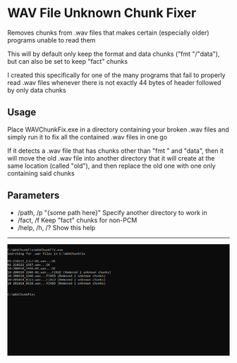 # WAV File Unknown Chunk Fixer
Removes chunks from .wav files that makes certain (especially older) programs unable to read them

This will by default only keep the format and data chunks ("fmt "/"data"), but can also be set to keep "fact" chunks

I created this specifically for one of the many programs that fail to properly read .wav files whenever there is not exactly 44 bytes of header followed by only data chunks

## Usage
Place WAVChunkFix.exe in a directory containing your broken .wav files and simply run it to fix all the contained .wav files in one go

If it detects a .wav file that has chunks other than "fmt " and "data", then it will move the old .wav file into another directory that it will create at the same location (called "old"), and then replace the old one with one only containing said chunks

## Parameters
- /path, /p "{some path here}"    Specify another directory to work in
- /fact, /f                     Keep "fact" chunks for non-PCM
- /help, /h, /?                 Show this help

---

![WAVChunkFix in use](screenshot.png?raw=true "WAVChunkFix in use")
